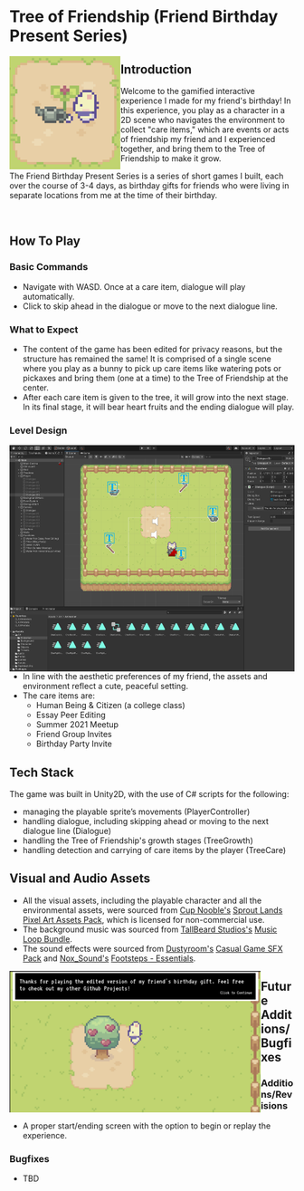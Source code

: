 # Tree of Friendship (Friend Birthday Present Series)
<img align="left" src="https://github.com/anke-hao/Friend_Bunny_BDayPresent/blob/main/Screenshots/In-game%20Screenshot%207.png" style="height: 200px;">

## Introduction


Welcome to the gamified interactive experience I made for my friend's birthday! In this experience, you play as a character in a 2D scene who navigates the environment to collect "care items," which are events or acts of friendship my friend and I experienced together, and bring them to the Tree of Friendship to make it grow.

The Friend Birthday Present Series is a series of short games I built, each over the course of 3-4 days, as birthday gifts for friends who were living in separate locations from me at the time of their birthday.

<br />

## How To Play
### Basic Commands
- Navigate with WASD. Once at a care item, dialogue will play automatically.
- Click to skip ahead in the dialogue or move to the next dialogue line.
  
### What to Expect
- The content of the game has been edited for privacy reasons, but the structure has remained the same! It is comprised of a single scene where you play as a bunny to pick up care items like watering pots or pickaxes and bring them (one at a time) to the Tree of Friendship at the center.
- After each care item is given to the tree, it will grow into the next stage. In its final stage, it will bear heart fruits and the ending dialogue will play.

### Level Design

<img align="right" src="https://github.com/anke-hao/Friend_Bunny_BDayPresent/blob/main/Screenshots/Workspace%20Screenshot.png" style="height: 400px;">

- In line with the aesthetic preferences of my friend, the assets and environment reflect a cute, peaceful setting.
- The care items are:
  - Human Being & Citizen (a college class)
  - Essay Peer Editing
  - Summer 2021 Meetup
  - Friend Group Invites
  - Birthday Party Invite

## Tech Stack
The game was built in Unity2D, with the use of C# scripts for the following:
- managing the playable sprite’s movements (PlayerController)
- handling dialogue, including skipping ahead or moving to the next dialogue line (Dialogue)
- handling the Tree of Friendship's growth stages (TreeGrowth)
- handling detection and carrying of care items by the player (TreeCare)

## Visual and Audio Assets

- All the visual assets, including the playable character and all the environmental assets, were sourced from [Cup Nooble's](https://cupnooble.itch.io/) [Sprout Lands Pixel Art Assets Pack](https://cupnooble.itch.io/sprout-lands-asset-pack), which is licensed for non-commercial use.
- The background music was sourced from [TallBeard Studios's](https://tallbeard.itch.io/) [Music Loop Bundle](https://tallbeard.itch.io/music-loop-bundle).
- The sound effects were sourced from [Dustyroom's](https://assetstore.unity.com/publishers/16150) [Casual Game SFX Pack](https://assetstore.unity.com/packages/audio/sound-fx/free-casual-game-sfx-pack-54116#content) and [Nox_Sound's](https://assetstore.unity.com/publishers/52638) [Footsteps - Essentials](https://assetstore.unity.com/packages/audio/sound-fx/foley/footsteps-essentials-189879#content).

<img align="left" src="https://github.com/anke-hao/Friend_Bunny_BDayPresent/blob/main/Screenshots/In-game%20Screenshot%206.png" style="height: 250px;">
  
## Future Additions/Bugfixes

### Additions/Revisions
- A proper start/ending screen with the option to begin or replay the experience.

### Bugfixes
- TBD

